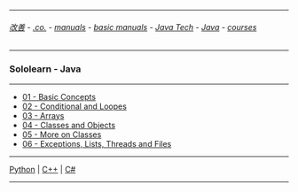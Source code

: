
---

###### [改善](https://github.com/ttltrk/0C/blob/master/README.MD) - [.co.](https://github.com/ttltrk/PRG/blob/master/CODING.MD) - [manuals](https://github.com/ttltrk/PRG/blob/master/MAN.MD) - [basic manuals](https://github.com/ttltrk/PRG/blob/master/MANUALS.MD) - [Java Tech](https://github.com/ttltrk/PRG/blob/master/JAVA/DOC/JT/JT.MD) - [Java](https://github.com/ttltrk/PRG/blob/master/JAVA/DOC/OJM/OJM.MD) - [courses](https://github.com/ttltrk/PRG/blob/master/JAVA/DOC/CM/JT.MD)

---

### Sololearn - Java

---

* [01 - Basic Concepts](https://github.com/ttltrk/PRG/blob/master/JAVA/DOC/SL/01/01.MD)
* [02 - Conditional and Loopes](https://github.com/ttltrk/PRG/blob/master/JAVA/DOC/SL/02/02.MD)
* [03 - Arrays](https://github.com/ttltrk/PRG/blob/master/JAVA/DOC/SL/03/03.MD)
* [04 - Classes and Objects](https://github.com/ttltrk/PRG/blob/master/JAVA/DOC/SL/04/04.MD)
* [05 - More on Classes](https://github.com/ttltrk/PRG/blob/master/JAVA/DOC/SL/05/05.MD)
* [06 - Exceptions, Lists, Threads and Files](https://github.com/ttltrk/PRG/blob/master/JAVA/DOC/SL/06/06.MD)

---

[Python](https://github.com/ttltrk/PRG/blob/master/PY/DOC/SOLOLEARN_PY.MD) | 
[C++](https://github.com/ttltrk/PRG/blob/master/C/DOC/CPP/COURSES/SOLOLEARN/SOLOLEARN.MD) |
[C#]()

---
